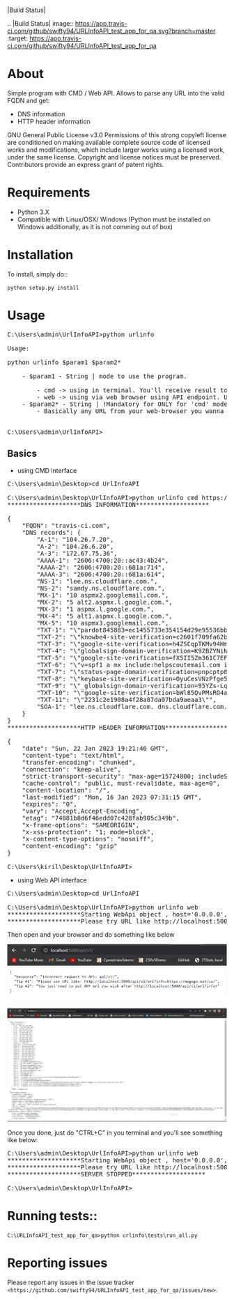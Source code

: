 |Build Status| 

.. |Build Status| image:: https://app.travis-ci.com/github/swifty94/URLInfoAPI_test_app_for_qa.svg?branch=master
   :target: https://app.travis-ci.com/github/swifty94/URLInfoAPI_test_app_for_qa

About
=====

Simple program with CMD / Web API.
Allows to parse any URL into the valid FQDN and get:
- DNS information
- HTTP header information

GNU General Public License v3.0
Permissions of this strong copyleft license are conditioned on making available complete source code of licensed works and modifications, which include larger works using a licensed work, under the same license. 
Copyright and license notices must be preserved. 
Contributors provide an express grant of patent rights.

Requirements
============

-  Python 3.X
-  Compatible with Linux/OSX/ Windows (Python must be installed on Windows additionally, as it is not comming out of box)

Installation
============

To install, simply do::

    python setup.py install

Usage
=====

<pre>
C:\Users\admin\UrlInfoAPI>python urlinfo

Usage:

python urlinfo $param1 $param2*

    - $param1 - String | mode to use the program.

        - cmd -> using in terminal. You'll receive result to STDOUT in your terminal.
        - web -> using via web browser using API endpoint. Use "python urlinfo web help" for more details.
    - $param2* - String | !Mandatory for ONLY for 'cmd' mode!
        - Basically any URL from your web-browser you wanna check. Just copy and paste as an argumet to CMD.


C:\Users\admin\UrlInfoAPI>
</pre>

Basics
------
- using CMD interface

<pre>
C:\Users\admin\Desktop>cd UrlInfoAPI

C:\Users\admin\Desktop\UrlInfoAPI>python urlinfo cmd https://app.travis-ci.com
********************DNS INFORMATION********************

{
    "FQDN": "travis-ci.com",
    "DNS records": {
        "A-1": "104.26.7.20",
        "A-2": "104.26.6.20",
        "A-3": "172.67.75.36",
        "AAAA-1": "2606:4700:20::ac43:4b24",
        "AAAA-2": "2606:4700:20::681a:714",
        "AAAA-3": "2606:4700:20::681a:614",
        "NS-1": "lee.ns.cloudflare.com.",
        "NS-2": "sandy.ns.cloudflare.com.",
        "MX-1": "10 aspmx2.googlemail.com.",
        "MX-2": "5 alt2.aspmx.l.google.com.",
        "MX-3": "1 aspmx.l.google.com.",
        "MX-4": "5 alt1.aspmx.l.google.com.",
        "MX-5": "10 aspmx3.googlemail.com.",
        "TXT-1": "\"pardot845883=ec1455733e354154d29e95536bb3ada7f816a0ea11e317bf96c8d3b7bd6aeb61\"",
        "TXT-2": "\"knowbe4-site-verification=c2601f709fa62bce1f741c2c778107e7\"",
        "TXT-3": "\"google-site-verification=h4ZSCqpTKMv94Hm_49xE5xvmww-cngOcXqcUqwnKf3o\"",
        "TXT-4": "\"globalsign-domain-verification=K9ZBZYNiNsNNOiaY2Tbjn-Bfe0dWwAwpstKoOOVJWO\"",
        "TXT-5": "\"google-site-verification=fX5II5Zm361C7EFqPVDFRvClFZqAs8M2PpdQ6DR5GD8\"",
        "TXT-6": "\"v=spf1 a mx include:helpscoutemail.com include:spf.mandrillapp.com include:stspg-customer.com include:mail.zendesk.com include:aspmx.pardot.com ~all\"",
        "TXT-7": "\"status-page-domain-verification=pnpcptp8xh9k\"",
        "TXT-8": "\"keybase-site-verification=OyuCesVNzPfge5X9BozBqMphd-I_RaCUK0ALkV0OyYA\"",
        "TXT-9": "\"_globalsign-domain-verification=95YZs-Lq6mpDrrS5bnsvxSp8Llz8ZsgkwBGGx8RQVh\"",
        "TXT-10": "\"google-site-verification=bWl85QvPMsRO4akiMIAWeDRba2ZcLjSheaZ-3yceM-Q\"",
        "TXT-11": "\"2231c2e1908a4f28a87da07bda9aeaa3\"",
        "SOA-1": "lee.ns.cloudflare.com. dns.cloudflare.com. 2295297193 10000 2400 604800 3600"
    }
}
********************HTTP HEADER INFORMATION********************

{
    "date": "Sun, 22 Jan 2023 19:21:46 GMT",
    "content-type": "text/html",
    "transfer-encoding": "chunked",
    "connection": "keep-alive",
    "strict-transport-security": "max-age=15724800; includeSubDomains, max-age=31536000",
    "cache-control": "public, must-revalidate, max-age=0",
    "content-location": "/",
    "last-modified": "Mon, 16 Jan 2023 07:31:15 GMT",
    "expires": "0",
    "vary": "Accept,Accept-Encoding",
    "etag": "74881b8d6f46edd07c428fab905c349b",
    "x-frame-options": "SAMEORIGIN",
    "x-xss-protection": "1; mode=block",
    "x-content-type-options": "nosniff",
    "content-encoding": "gzip"
}

C:\Users\kiril\Desktop\UrlInfoAPI>
</pre>

- using Web API interface

<pre>
C:\Users\admin\Desktop>cd UrlInfoAPI

C:\Users\admin\Desktop\UrlInfoAPI>python urlinfo web                          
********************Starting WebApi object <Flask 'web_api'>, host='0.0.0.0', port='5000********************
********************Please try URL like http://localhost:5000/api/v1/ur?linfo=<YOUR_URL_HERE>********************
</pre>

Then open and your browser and do something like below 

![](https://github.com/swifty94/URLInfoAPI_test_app_for_qa/blob/master/urlinfo/sample_1.png)

![](https://github.com/swifty94/URLInfoAPI_test_app_for_qa/blob/master/urlinfo/sample_2.png)

Once you done, just do "CTRL+C" in you terminal and you'll see something like below:

<pre>
C:\Users\admin\Desktop\UrlInfoAPI>python urlinfo web
********************Starting WebApi object <Flask 'web_api'>, host='0.0.0.0', port='5000********************
********************Please try URL like http://localhost:5000/api/v1/ur?linfo=<YOUR_URL_HERE>********************
********************SERVER STOPPED********************

C:\Users\admin\Desktop\UrlInfoAPI>
</pre>

Running tests::
=============

    C:\URLInfoAPI_test_app_for_qa>python urlinfo\tests\run_all.py

Reporting issues
================

Please report any issues in the issue tracker `<https://github.com/swifty94/URLInfoAPI_test_app_for_qa/issues/new>`.

